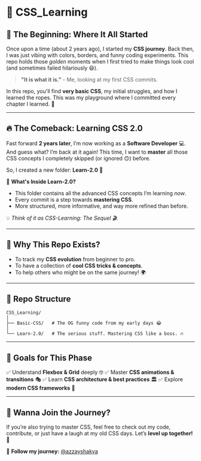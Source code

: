 # 🎨 CSS_Learning

## 👶 The Beginning: Where It All Started
Once upon a time (about 2 years ago), I started my **CSS journey**. Back then, I was just vibing with colors, borders, and funny coding experiments. This repo holds those *golden* moments when I first tried to make things look cool (and sometimes failed hilariously 😆).

> **"It is what it is."** - Me, looking at my first CSS commits.

In this repo, you'll find **very basic CSS**, my initial struggles, and how I learned the ropes. This was my playground where I committed every chapter I learned. 🎢

---

## 🔥 The Comeback: Learning CSS 2.0
Fast forward **2 years later**, I’m now working as a **Software Developer** 💻. And guess what? I’m back at it again! This time, I want to **master** all those CSS concepts I completely skipped (or ignored 🙃) before.

So, I created a new folder: **Learn-2.0** 📂

📌 **What's Inside Learn-2.0?**
- This folder contains all the advanced CSS concepts I’m learning *now*.
- Every commit is a step towards **mastering CSS**.
- More structured, more informative, and way more refined than before.

💡 *Think of it as CSS-Learning: The Sequel 🎬.*

---

## 🚀 Why This Repo Exists?
- To track my **CSS evolution** from beginner to pro.
- To have a collection of **cool CSS tricks & concepts**.
- To help others who might be on the same journey! 🌍

---

## 📂 Repo Structure
```
CSS_Learning/
│
├── Basic-CSS/   # The OG funny code from my early days 😂
│
└── Learn-2.0/   # The serious stuff. Mastering CSS like a boss. 🔥
```

---

## 🎯 Goals for This Phase
✅ Understand **Flexbox & Grid** deeply 🤓
✅ Master **CSS animations & transitions** 🎭
✅ Learn **CSS architecture & best practices** 🏛️
✅ Explore **modern CSS frameworks** 🚀

---

## 🌟 Wanna Join the Journey?
If you’re also trying to master CSS, feel free to check out my code, contribute, or just have a laugh at my old CSS days. Let’s **level up together!** 🚀

🔗 **Follow my journey:** [@azzayshakya](https://github.com/azzayshakya)

